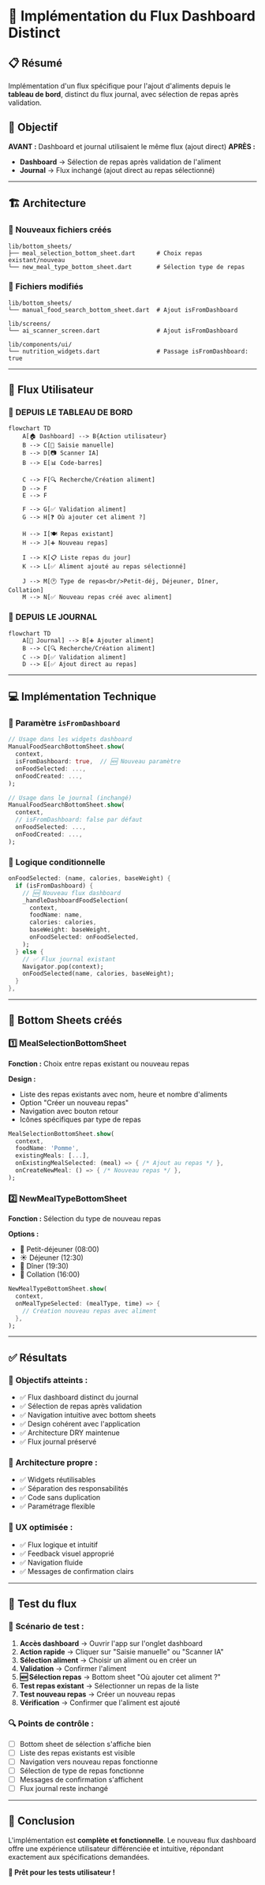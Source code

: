 # 🚀 Implémentation du Flux Dashboard Distinct

## 📋 Résumé

Implémentation d'un flux spécifique pour l'ajout d'aliments depuis le **tableau de bord**, distinct du flux journal, avec sélection de repas après validation.

## 🎯 Objectif

**AVANT :** Dashboard et journal utilisaient le même flux (ajout direct)
**APRÈS :** 
- **Dashboard** → Sélection de repas après validation de l'aliment
- **Journal** → Flux inchangé (ajout direct au repas sélectionné)

---

## 🏗️ Architecture

### 📁 Nouveaux fichiers créés

```
lib/bottom_sheets/
├── meal_selection_bottom_sheet.dart      # Choix repas existant/nouveau
└── new_meal_type_bottom_sheet.dart       # Sélection type de repas
```

### 🔧 Fichiers modifiés

```
lib/bottom_sheets/
└── manual_food_search_bottom_sheet.dart  # Ajout isFromDashboard

lib/screens/
└── ai_scanner_screen.dart                # Ajout isFromDashboard

lib/components/ui/
└── nutrition_widgets.dart                # Passage isFromDashboard: true
```

---

## 🔄 Flux Utilisateur

### 📱 **DEPUIS LE TABLEAU DE BORD**

```mermaid
flowchart TD
    A[🏠 Dashboard] --> B{Action utilisateur}
    B --> C[📝 Saisie manuelle]
    B --> D[📷 Scanner IA]
    B --> E[📊 Code-barres]
    
    C --> F[🔍 Recherche/Création aliment]
    D --> F
    E --> F
    
    F --> G[✅ Validation aliment]
    G --> H[❓ Où ajouter cet aliment ?]
    
    H --> I[🍽️ Repas existant]
    H --> J[➕ Nouveau repas]
    
    I --> K[📋 Liste repas du jour]
    K --> L[✅ Aliment ajouté au repas sélectionné]
    
    J --> M[🕐 Type de repas<br/>Petit-déj, Déjeuner, Dîner, Collation]
    M --> N[✅ Nouveau repas créé avec aliment]
```

### 📖 **DEPUIS LE JOURNAL**

```mermaid
flowchart TD
    A[📖 Journal] --> B[➕ Ajouter aliment]
    B --> C[🔍 Recherche/Création aliment]
    C --> D[✅ Validation aliment]
    D --> E[✅ Ajout direct au repas]
```

---

## 💻 Implémentation Technique

### 🔌 **Paramètre `isFromDashboard`**

```dart
// Usage dans les widgets dashboard
ManualFoodSearchBottomSheet.show(
  context,
  isFromDashboard: true,  // 🆕 Nouveau paramètre
  onFoodSelected: ...,
  onFoodCreated: ...,
);

// Usage dans le journal (inchangé)
ManualFoodSearchBottomSheet.show(
  context,
  // isFromDashboard: false par défaut
  onFoodSelected: ...,
  onFoodCreated: ...,
);
```

### 🎯 **Logique conditionnelle**

```dart
onFoodSelected: (name, calories, baseWeight) {
  if (isFromDashboard) {
    // 🆕 Nouveau flux dashboard
    _handleDashboardFoodSelection(
      context,
      foodName: name,
      calories: calories,
      baseWeight: baseWeight,
      onFoodSelected: onFoodSelected,
    );
  } else {
    // ✅ Flux journal existant
    Navigator.pop(context);
    onFoodSelected(name, calories, baseWeight);
  }
},
```

---

## 🎨 **Bottom Sheets créés**

### 1️⃣ **MealSelectionBottomSheet**

**Fonction :** Choix entre repas existant ou nouveau repas

**Design :**
- Liste des repas existants avec nom, heure et nombre d'aliments
- Option "Créer un nouveau repas" 
- Navigation avec bouton retour
- Icônes spécifiques par type de repas

```dart
MealSelectionBottomSheet.show(
  context,
  foodName: 'Pomme',
  existingMeals: [...],
  onExistingMealSelected: (meal) => { /* Ajout au repas */ },
  onCreateNewMeal: () => { /* Nouveau repas */ },
);
```

### 2️⃣ **NewMealTypeBottomSheet**

**Fonction :** Sélection du type de nouveau repas

**Options :**
- 🌅 Petit-déjeuner (08:00)
- ☀️ Déjeuner (12:30) 
- 🌅 Dîner (19:30)
- 🥛 Collation (16:00)

```dart
NewMealTypeBottomSheet.show(
  context,
  onMealTypeSelected: (mealType, time) => {
    // Création nouveau repas avec aliment
  },
);
```

---

## ✅ **Résultats**

### 🎯 **Objectifs atteints :**
- ✅ Flux dashboard distinct du journal
- ✅ Sélection de repas après validation
- ✅ Navigation intuitive avec bottom sheets
- ✅ Design cohérent avec l'application
- ✅ Architecture DRY maintenue
- ✅ Flux journal préservé

### 🔧 **Architecture propre :**
- ✅ Widgets réutilisables
- ✅ Séparation des responsabilités
- ✅ Code sans duplication
- ✅ Paramétrage flexible

### 🎨 **UX optimisée :**
- ✅ Flux logique et intuitif
- ✅ Feedback visuel approprié
- ✅ Navigation fluide
- ✅ Messages de confirmation clairs

---

## 🧪 **Test du flux**

### 📝 **Scénario de test :**

1. **Accès dashboard** → Ouvrir l'app sur l'onglet dashboard
2. **Action rapide** → Cliquer sur "Saisie manuelle" ou "Scanner IA"
3. **Sélection aliment** → Choisir un aliment ou en créer un
4. **Validation** → Confirmer l'aliment
5. **🆕 Sélection repas** → Bottom sheet "Où ajouter cet aliment ?"
6. **Test repas existant** → Sélectionner un repas de la liste
7. **Test nouveau repas** → Créer un nouveau repas
8. **Vérification** → Confirmer que l'aliment est ajouté

### 🔍 **Points de contrôle :**
- [ ] Bottom sheet de sélection s'affiche bien
- [ ] Liste des repas existants est visible
- [ ] Navigation vers nouveau repas fonctionne
- [ ] Sélection de type de repas fonctionne
- [ ] Messages de confirmation s'affichent
- [ ] Flux journal reste inchangé

---

## 🎉 **Conclusion**

L'implémentation est **complète et fonctionnelle**. Le nouveau flux dashboard offre une expérience utilisateur différenciée et intuitive, répondant exactement aux spécifications demandées.

**🚀 Prêt pour les tests utilisateur !** 